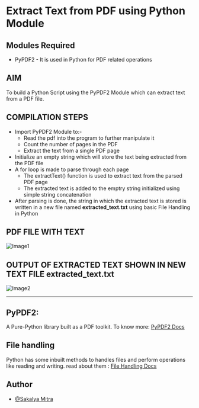 # Extract Text from PDF using Python Module

## Modules Required
- PyPDF2 - It is used in Python for PDF related operations

## AIM
To build a Python Script using the PyPDF2 Module which can extract text from a PDF file.

## COMPILATION STEPS
* Import PyPDF2 Module to:-
  * Read the pdf into the program to further manipulate it 
  * Count the number of pages in the PDF
  * Extract the text from a single PDF page
* Initialize an empty string which will store the text being extracted from the PDF file
* A for loop is made to parse through each page 
  * The extractText() function is used to extract text from the parsed PDF page
  * The extracted text is added to the emptry string initialized using simple string concatenation
* After parsing is done, the string in which the extracted text is stored is written in a new file named **extracted_text.txt** using basic File Handling in Python

## PDF FILE WITH TEXT
![Image1](https://github.com/Sakalya100/Awesome_Python_Scripts/blob/main/BasicPythonScripts/Text%20Extractor%20from%20PDF/Images/Screenshot%20(243).png)



## OUTPUT OF EXTRACTED TEXT SHOWN IN NEW TEXT FILE **extracted_text.txt**
![Image2](https://github.com/Sakalya100/Awesome_Python_Scripts/blob/main/BasicPythonScripts/Text%20Extractor%20from%20PDF/Images/Screenshot%20(242).png)



----------------------------------------------------------------------------------
## PyPDF2: 
A Pure-Python library built as a PDF toolkit.
To know more: [PyPDF2 Docs](https://pythonhosted.org/PyPDF2/)

## File handling
Python has some inbuilt methods to handles files and perform operations like reading and writing.
read about them : [File Handling Docs](https://www.geeksforgeeks.org/reading-writing-text-files-python/)

## Author

- [@Sakalya Mitra](https://github.com/Sakalya100)

